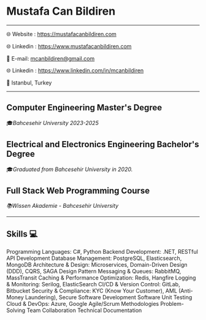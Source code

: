 # **Mustafa Can Bildiren**

---

🌐 Website :  https://mustafacanbildiren.com

🌐 Linkedin :  https://www.mustafacanbildiren.com

📧 E-mail:  <mcanbildiren@gmail.com>

🌐 Linkedin :  https://www.linkedin.com/in/mcanbildiren

📍 Istanbul, Turkey

---

## Computer Engineering Master's Degree
🎓*Bahcesehir University 2023-2025*

## Electrical and Electronics Engineering Bachelor's Degree
🎓*Graduated from Bahcesehir University in 2020.*

## Full Stack Web Programming Course
*📚Wissen Akademie - Bahcesehir University*

---

## Skills 💻

Programming Languages: C#, Python
Backend Development: .NET, RESTful API Development
Database Management: PostgreSQL, Elasticsearch, MongoDB
Architecture & Design: Microservices, Domain-Driven Design (DDD), CQRS, SAGA Design Pattern
Messaging & Queues: RabbitMQ, MassTransit
Caching & Performance Optimization: Redis, Hangfire
Logging & Monitoring: Serilog, ElasticSearch
CI/CD & Version Control: GitLab, Bitbucket
Security & Compliance: KYC (Know Your Customer), AML (Anti-Money Laundering), Secure Software Development
Software Unit Testing
Cloud & DevOps: Azure, Google
Agile/Scrum Methodologies
Problem-Solving
Team Collaboration
Technical Documentation
